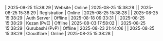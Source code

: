 | 2025-08-25 15:38:29 | Website | Online | 2025-08-25 15:38:28 |
| 2025-08-25 15:38:29 | Registration | Online | 2025-08-25 15:38:28 |
| 2025-08-25 15:38:29 | Auth Server | Offline | 2025-08-18 09:33:31 |
| 2025-08-25 15:38:29 | Kezan (PvE) | Offline | 2025-08-03 17:58:02 |
| 2025-08-25 15:38:29 | Gurubashi (PvP) | Offline | 2025-08-23 21:44:06 |
| 2025-08-25 15:38:29 | Cloudflare | Online | 2025-08-25 15:38:28 |

